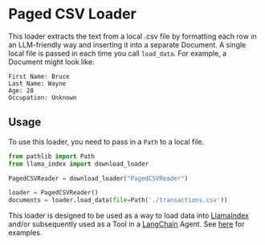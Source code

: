 # Paged CSV Loader

This loader extracts the text from a local .csv file by formatting each row in an LLM-friendly way and inserting it into a separate Document. A single local file is passed in each time you call `load_data`. For example, a Document might look like:

```
First Name: Bruce
Last Name: Wayne
Age: 28
Occupation: Unknown
```

## Usage

To use this loader, you need to pass in a `Path` to a local file.

```python
from pathlib import Path
from llama_index import download_loader

PagedCSVReader = download_loader("PagedCSVReader")

loader = PagedCSVReader()
documents = loader.load_data(file=Path('./transactions.csv'))
```

This loader is designed to be used as a way to load data into [LlamaIndex](https://github.com/jerryjliu/gpt_index) and/or subsequently used as a Tool in a [LangChain](https://github.com/hwchase17/langchain) Agent. See [here](https://github.com/emptycrown/llama-hub/tree/main) for examples.
